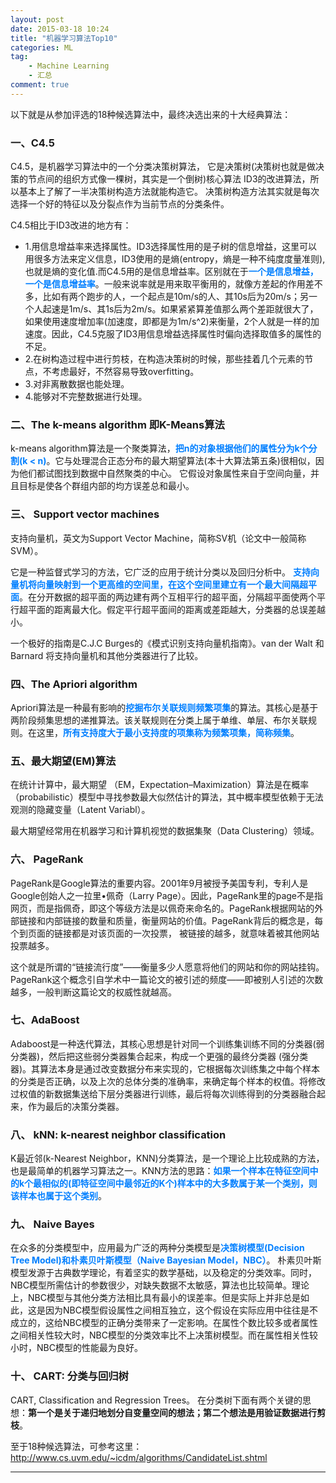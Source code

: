 ```yaml
---
layout: post
date: 2015-03-18 10:24
title: "机器学习算法Top10"
categories: ML
tag: 
	- Machine Learning
	- 汇总
comment: true
---
```


以下就是从参加评选的18种候选算法中，最终决选出来的十大经典算法：

### 一、C4.5

C4.5，是机器学习算法中的一个分类决策树算法，
它是决策树(决策树也就是做决策的节点间的组织方式像一棵树，其实是一个倒树)核心算法
ID3的改进算法，所以基本上了解了一半决策树构造方法就能构造它。
决策树构造方法其实就是每次选择一个好的特征以及分裂点作为当前节点的分类条件。

C4.5相比于ID3改进的地方有：

<!-- more -->

- 1.用信息增益率来选择属性。ID3选择属性用的是子树的信息增益，这里可以用很多方法来定义信息，ID3使用的是熵(entropy，熵是一种不纯度度量准则),也就是熵的变化值.而C4.5用的是信息增益率。区别就在于<font color="#007FFF">**一个是信息增益，一个是信息增益率**</font>。一般来说率就是用来取平衡用的，就像方差起的作用差不多，比如有两个跑步的人，一个起点是10m/s的人、其10s后为20m/s；另一个人起速是1m/s、其1s后为2m/s。如果紧紧算差值那么两个差距就很大了，如果使用速度增加率(加速度，即都是为1m/s^2)来衡量，2个人就是一样的加速度。因此，C4.5克服了ID3用信息增益选择属性时偏向选择取值多的属性的不足。
- 2.在树构造过程中进行剪枝，在构造决策树的时候，那些挂着几个元素的节点，不考虑最好，不然容易导致overfitting。
- 3.对非离散数据也能处理。
- 4.能够对不完整数据进行处理。


### 二、The k-means algorithm 即K-Means算法

k-means algorithm算法是一个聚类算法，<font color="#007FFF">**把n的对象根据他们的属性分为k个分割(k < n)**</font>。它与处理混合正态分布的最大期望算法(本十大算法第五条)很相似，因为他们都试图找到数据中自然聚类的中心。
它假设对象属性来自于空间向量，并且目标是使各个群组内部的均方误差总和最小。


### 三、 Support vector machines

支持向量机，英文为Support Vector Machine，简称SV机（论文中一般简称SVM）。

它是一种监督式学习的方法，它广泛的应用于统计分类以及回归分析中。
<font color="#007FFF">**支持向量机将向量映射到一个更高维的空间里，在这个空间里建立有一个最大间隔超平面**</font>。在分开数据的超平面的两边建有两个互相平行的超平面，分隔超平面使两个平行超平面的距离最大化。假定平行超平面间的距离或差距越大，分类器的总误差越小。

一个极好的指南是C.J.C Burges的《模式识别支持向量机指南》。van der Walt 和 Barnard 将支持向量机和其他分类器进行了比较。


### 四、The Apriori algorithm

Apriori算法是一种最有影响的<font color="#007FFF">**挖掘布尔关联规则频繁项集**</font>的算法。其核心是基于两阶段频集思想的递推算法。该关联规则在分类上属于单维、单层、布尔关联规则。在这里，<font color="#007FFF">**所有支持度大于最小支持度的项集称为频繁项集，简称频集**</font>。


### 五、最大期望(EM)算法

在统计计算中，最大期望 （EM，Expectation–Maximization）算法是在概率（probabilistic）模型中寻找参数最大似然估计的算法，其中概率模型依赖于无法观测的隐藏变量（Latent Variabl）。

最大期望经常用在机器学习和计算机视觉的数据集聚（Data Clustering）领域。


### 六、 PageRank

PageRank是Google算法的重要内容。2001年9月被授予美国专利，专利人是Google创始人之一拉里•佩奇（Larry Page）。因此，PageRank里的page不是指网页，而是指佩奇，即这个等级方法是以佩奇来命名的。PageRank根据网站的外部链接和内部链接的数量和质量，衡量网站的价值。PageRank背后的概念是，每个到页面的链接都是对该页面的一次投票， 被链接的越多，就意味着被其他网站投票越多。

这个就是所谓的“链接流行度”——衡量多少人愿意将他们的网站和你的网站挂钩。PageRank这个概念引自学术中一篇论文的被引述的频度——即被别人引述的次数越多，一般判断这篇论文的权威性就越高。


### 七、AdaBoost

Adaboost是一种迭代算法，其核心思想是针对同一个训练集训练不同的分类器(弱分类器)，然后把这些弱分类器集合起来，构成一个更强的最终分类器 (强分类器)。其算法本身是通过改变数据分布来实现的，它根据每次训练集之中每个样本的分类是否正确，以及上次的总体分类的准确率，来确定每个样本的权值。将修改过权值的新数据集送给下层分类器进行训练，最后将每次训练得到的分类器融合起来，作为最后的决策分类器。


### 八、 kNN: k-nearest neighbor classification

K最近邻(k-Nearest Neighbor，KNN)分类算法，是一个理论上比较成熟的方法，也是最简单的机器学习算法之一。KNN方法的思路：<font color="#007FFF">**如果一个样本在特征空间中的k个最相似的(即特征空间中最邻近的K个)样本中的大多数属于某一个类别，则该样本也属于这个类别**</font>。


### 九、 Naive Bayes

在众多的分类模型中，应用最为广泛的两种分类模型是<font color="#007FFF">**决策树模型(Decision Tree Model)和朴素贝叶斯模型（Naive Bayesian Model，NBC）**</font>。 朴素贝叶斯模型发源于古典数学理论，有着坚实的数学基础，以及稳定的分类效率。同时，NBC模型所需估计的参数很少，对缺失数据不太敏感，算法也比较简单。理论上，NBC模型与其他分类方法相比具有最小的误差率。但是实际上并非总是如此，这是因为NBC模型假设属性之间相互独立，这个假设在实际应用中往往是不成立的，这给NBC模型的正确分类带来了一定影响。在属性个数比较多或者属性之间相关性较大时，NBC模型的分类效率比不上决策树模型。而在属性相关性较小时，NBC模型的性能最为良好。


### 十、 CART: 分类与回归树

CART, Classification and Regression Trees。 在分类树下面有两个关键的思想：**第一个是关于递归地划分自变量空间的想法；第二个想法是用验证数据进行剪枝**。


至于18种候选算法，可参考这里：http://www.cs.uvm.edu/~icdm/algorithms/CandidateList.shtml

---

